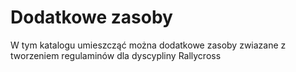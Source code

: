 # Dodatkowe zasoby

W tym katalogu umieszcząć można dodatkowe zasoby zwiazane z tworzeniem regulaminów dla dyscypliny Rallycross
